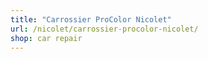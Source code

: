 ```yaml
---
title: "Carrossier ProColor Nicolet"
url: /nicolet/carrossier-procolor-nicolet/
shop: car repair
---
```

